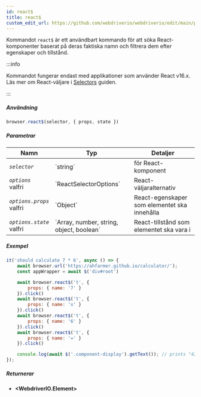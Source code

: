 ```yaml
---
id: react$
title: react$
custom_edit_url: https://github.com/webdriverio/webdriverio/edit/main/packages/webdriverio/src/commands/browser/react$.ts
---
```


Kommandot `react$` är ett användbart kommando för att söka React-komponenter baserat på deras faktiska namn och filtrera dem efter egenskaper och tillstånd.

:::info

Kommandot fungerar endast med applikationer som använder React v16.x. Läs mer om React-väljare i [Selectors](/docs/selectors#react-selectors) guiden.

:::

##### Användning

```js
browser.react$(selector, { props, state })
```

##### Parametrar

<table>
  <thead>
    <tr>
      <th>Namn</th><th>Typ</th><th>Detaljer</th>
    </tr>
  </thead>
  <tbody>
    <tr>
      <td><code><var>selector</var></code></td>
      <td>`string`</td>
      <td>för React-komponent</td>
    </tr>
    <tr>
      <td><code><var>options</var></code><br /><span className="label labelWarning">valfri</span></td>
      <td>`ReactSelectorOptions`</td>
      <td>React-väljaralternativ</td>
    </tr>
    <tr>
      <td><code><var>options.props</var></code><br /><span className="label labelWarning">valfri</span></td>
      <td>`Object`</td>
      <td>React-egenskaper som elementet ska innehålla</td>
    </tr>
    <tr>
      <td><code><var>options.state</var></code><br /><span className="label labelWarning">valfri</span></td>
      <td>`Array<any>, number, string, object, boolean`</td>
      <td>React-tillstånd som elementet ska vara i</td>
    </tr>
  </tbody>
</table>

##### Exempel

```js title="pause.js"
it('should calculate 7 * 6', async () => {
    await browser.url('https://ahfarmer.github.io/calculator/');
    const appWrapper = await $('div#root')

    await browser.react$('t', {
        props: { name: '7' }
    }).click()
    await browser.react$('t', {
        props: { name: 'x' }
    }).click()
    await browser.react$('t', {
        props: { name: '6' }
    }).click()
    await browser.react$('t', {
        props: { name: '=' }
    }).click()

    console.log(await $('.component-display').getText()); // prints "42"
});
```

##### Returnerar

- **&lt;WebdriverIO.Element&gt;**